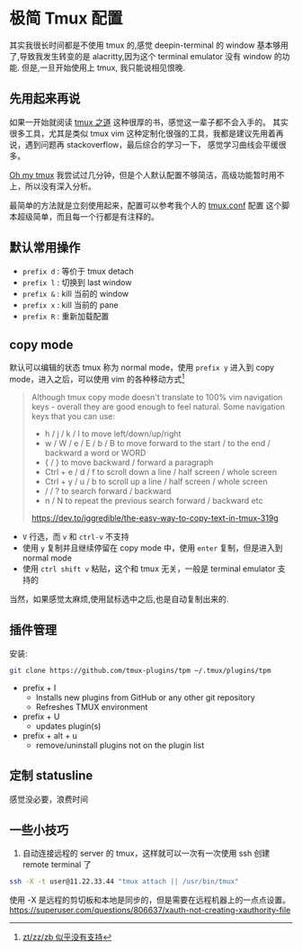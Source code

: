 # 极简 Tmux 配置

其实我很长时间都是不使用 tmux 的,感觉 deepin-terminal 的 window 基本够用了,导致我发生转变的是 alacritty,因为这个 terminal emulator 没有 window 的功能.
但是,一旦开始使用上 tmux, 我只能说相见恨晚.

## 先用起来再说
如果一开始就阅读 [tmux 之道](https://leanpub.com/the-tao-of-tmux/read) 这种很厚的书，感觉这一辈子都不会入手的。
其实很多工具，尤其是类似 tmux vim 这种定制化很强的工具，我都是建议先用着再说，遇到问题再 stackoverflow，最后综合的学习一下，
感觉学习曲线会平缓很多。

[Oh my tmux](https://github.com/gpakosz/.tmux) 我尝试过几分钟，但是个人默认配置不够简洁，高级功能暂时用不上，所以没有深入分析。

最简单的方法就是立刻使用起来，配置可以参考我个人的 [tmux.conf](https://github.com/Martins3/My-Linux-Config/blob/master/scripts/tmux.conf) 配置
这个脚本超级简单，而且每一个行都是有注释的。

## 默认常用操作
- `prefix d` : 等价于 tmux detach
- `prefix l` : 切换到 last window
- `prefix &` : kill 当前的 window
- `prefix x` : kill 当前的 pane
- `prefix R` : 重新加载配置

## copy mode
默认可以编辑的状态 tmux 称为 normal mode，使用 `prefix y` 进入到 copy mode，进入之后，可以使用 vim 的各种移动方式[^1]

> Although tmux copy mode doesn't translate to 100% vim navigation keys - overall they are good enough to feel natural. Some navigation keys that you can use:
> - h / j / k / l to move left/down/up/right
> - w / W / e / E / b / B to move forward to the start / to the end / backward a word or WORD
> - { / } to move backward / forward a paragraph
> - Ctrl + e / d / f to scroll down a line / half screen / whole screen
> - Ctrl + y / u / b to scroll up a line / half screen / whole screen
> - / / ? to search forward / backward
> - n / N to repeat the previous search forward / backward
> etc
>
>  https://dev.to/iggredible/the-easy-way-to-copy-text-in-tmux-319g

- `V` 行选，而 `v` 和 `ctrl-v` 不支持
- 使用 `y` 复制并且继续停留在 copy mode 中，使用 `enter` 复制，但是进入到 normal mode
- 使用 `ctrl shift v` 粘贴，这个和 tmux 无关，一般是 terminal emulator 支持的

当然，如果感觉太麻烦,使用鼠标选中之后,也是自动复制出来的.

## 插件管理

安装:
```sh
git clone https://github.com/tmux-plugins/tpm ~/.tmux/plugins/tpm
```

- prefix + I
  - Installs new plugins from GitHub or any other git repository
  - Refreshes TMUX environment
- prefix + U
  - updates plugin(s)
- prefix + alt + u
  - remove/uninstall plugins not on the plugin list

## 定制 statusline
感觉没必要，浪费时间

## 一些小技巧

1. 自动连接远程的 server 的 tmux，这样就可以一次有一次使用 ssh 创建 remote terminal 了
```sh
ssh -X -t user@11.22.33.44 "tmux attach || /usr/bin/tmux"
```

使用 -X 是远程的剪切板和本地是同步的，但是需要在远程机器上的一点点设置。
https://superuser.com/questions/806637/xauth-not-creating-xauthority-file

<script src="https://utteranc.es/client.js" repo="Martins3/My-Linux-Config" issue-term="url" theme="github-light" crossorigin="anonymous" async> </script>

[^1]: [zt/zz/zb 似乎没有支持](https://www.reddit.com/r/tmux/comments/5yoh1q/is_there_a_hack_to_have_vi_ztzzzb_in_copy_mode/)
